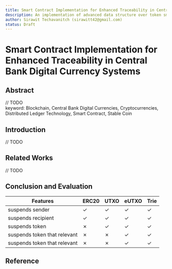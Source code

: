 ```yaml
---
title: Smart Contract Implementation for Enhanced Traceability in Central Bank Digital Currency Systems
description: An implementation of advanced data structure over token smart contract.
author: Sirawit Techavanitch (sirawitt42@gmail.com)
status: Draft
---
```


# Smart Contract Implementation for Enhanced Traceability in Central Bank Digital Currency Systems

## Abstract
// TODO  
keyword: Blockchain, Central Bank Digital Currencies, Cryptocurrencies, Distributed Ledger Technology, Smart Contract, Stable Coin  


## Introduction
// TODO

## Related Works
// TODO

## 

## Conclusion and Evaluation

| Features                     | ERC20 | UTXO | eUTXO | Trie |
| ---------------------------- | ----- | ---- | ----- | ---- |
| suspends sender              | ✓     | ✓    | ✓     | ✓    |
| suspends recipient           | ✓     | ✓    | ✓     | ✓    |
| suspends token               | ✗     | ✓    | ✓     | ✓    |
| suspends token that relevant | ✗     | ✗    | ✓     | ✓    |
| suspends token that relevant | ✗     | ✗    | ✓     | ✓    |

## Reference